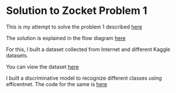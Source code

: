 # Solution to Zocket Problem 1
This is my attempt to solve the problem 1 described [here](https://github.com/Sherlock-221BBS/Zocket-Problem-1/blob/main/Problem%20Statement%201%20AI-Enhanced%20Product%20Photoshoot%20Visuals%20and%20Filter.pdf)

The solution is explained in the flow diagram [here](https://whimsical.com/zocket-problem-1-FfqNhBxaVuYQM7KEWB16JG)

For this, I built a dataset collected from Internet and different Kaggle datasets.

You can view the dataset [here](https://www.kaggle.com/datasets/takihasan/commercial-items)

I built a discriminative model to recognize different classes using efficentnet. The code for the same is [here](https://colab.research.google.com/drive/1V2Dc8CRsdcP5cao2j5gQ26bk7oCiOo8S?usp=sharing)
